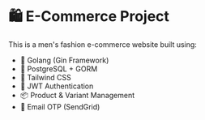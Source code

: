 # 🛍️ E-Commerce Project

This is a men's fashion e-commerce website built using:

- 🔷 Golang (Gin Framework)
- 🐘 PostgreSQL + GORM
- 🎨 Tailwind CSS
- 🔐 JWT Authentication
- 📦 Product & Variant Management
- 📧 Email OTP (SendGrid)
